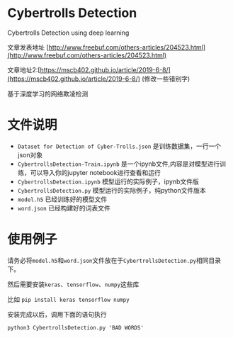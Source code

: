 # Cybertrolls Detection
Cybertrolls Detection using deep learning

文章发表地址 [http://www.freebuf.com/others-articles/204523.html](http://www.freebuf.com/others-articles/204523.html)

文章地址2:[https://mscb402.github.io/article/2019-6-8/](https://mscb402.github.io/article/2019-6-8/) (修改一些错别字)

基于深度学习的网络欺凌检测

# 文件说明

- `Dataset for Detection of Cyber-Trolls.json` 是训练数据集，一行一个json对象
- `CybertrollsDetection-Train.ipynb` 是一个ipynb文件,内容是对模型进行训练，可以导入你的jupyter notebook进行查看和运行
- `CybertrollsDetection.ipynb` 模型运行的实际例子，ipynb文件版
- `CybertrollsDetection.py` 模型运行的实际例子，纯python文件版本
- `model.h5` 已经训练好的模型文件
- `word.json` 已经构建好的词表文件

# 使用例子

请务必将`model.h5`和`word.json`文件放在于`CybertrollsDetection.py`相同目录下。

然后需要安装`keras`、`tensorflow`、`numpy`这些库

比如 `pip install keras tensorflow numpy`

安装完成以后，调用下面的语句执行

`python3 CybertrollsDetection.py 'BAD WORDS'`

